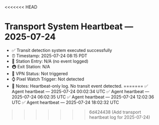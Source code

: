 <<<<<<< HEAD
# Transport System Heartbeat — 2025-07-24

- ✅ Transit detection system executed successfully
- ⏰ Timestamp: 2025-07-24 08:15 PDT
- 📍 Station Entry: N/A (no event logged)
- 🚇 Exit Station: N/A
- 🔐 VPN Status: Not triggered
- ⌚ Pixel Watch Trigger: Not detected
- 💬 Notes: Heartbeat-only log. No transit event detected.
=======
✅ Agent heartbeat — 2025-07-24 00:02:34 UTC
✅ Agent heartbeat — 2025-07-24 06:02:35 UTC
✅ Agent heartbeat — 2025-07-24 12:02:36 UTC
✅ Agent heartbeat — 2025-07-24 18:02:32 UTC
>>>>>>> 6d424438 (Add transport heartbeat log for 2025-07-24)
